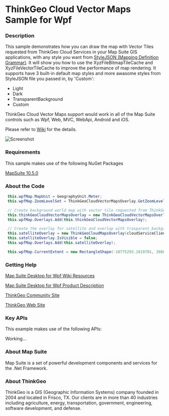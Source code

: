 ﻿# ThinkGeo Cloud Vector Maps Sample for Wpf

### Description

This sample demonstrates how you can draw the map with Vector Tiles requested from ThinkGeo Cloud Services in your Map Suite GIS applications, with any style you want from [StyleJSON (Mapping Definition Grammar)](https://wiki.thinkgeo.com/wiki/thinkgeo_stylejson). It will show you how to use the XyzFileBitmapTileCache and XyzFileVectorTileCache to improve the performance of map rendering. It supports have 3 built-in default map styles and more awasome styles from StyleJSON file you passed in, by 'Custom': 
- Light
- Dark
- TransparentBackground
- Custom

ThinkGeo Cloud Vector Maps support would work in all of the Map Suite controls such as Wpf, Web, MVC, WebApi, Android and iOS.

Please refer to [Wiki](http://wiki.thinkgeo.com/wiki/map_suite_desktop_for_wpf) for the details.

![Screenshot](https://github.com/ThinkGeo/ThinkGeoCloudVectorMapsSample-ForWpf/blob/master/Screenshot.gif)

### Requirements
This sample makes use of the following NuGet Packages

[MapSuite 10.5.0](https://www.nuget.org/packages?q=ThinkGeo)

### About the Code
```csharp
 this.wpfMap.MapUnit = GeographyUnit.Meter;
 this.wpfMap.ZoomLevelSet = ThinkGeoCloudVectorMapsOverlay.GetZoomLevelSet();

 // Create background world map with vector tile requested from ThinkGeo Cloud Service. 
 this.thinkGeoCloudVectorMapsOverlay = new ThinkGeoCloudVectorMapsOverlay(cloudServiceClientId, cloudServiceClientSecret);
 this.wpfMap.Overlays.Add(this.thinkGeoCloudVectorMapsOverlay);

 // Create the overlay for satellite and overlap with trasparent_background as hybrid map.
 this.satelliteOverlay = new ThinkGeoCloudMapsOverlay(cloudServiceClientId, cloudServiceClientSecret, ThinkGeoCloudMapsMapType.Aerial);
 this.satelliteOverlay.IsVisible = false;
 this.wpfMap.Overlays.Add(this.satelliteOverlay);

 this.wpfMap.CurrentExtent = new RectangleShape(-10775293.1819701, 3866499.57476108, -10774992.2111729, 3866281.90838096);
```
### Getting Help

[Map Suite Desktop for Wpf Wiki Resources](https://wiki.thinkgeo.com/wiki/map_suite_desktop_for_wpf)

[Map Suite Desktop for Wpf Product Description](https://thinkgeo.com/gis-ui-controls#wpf-platforms)

[ThinkGeo Community Site](http://community.thinkgeo.com/)

[ThinkGeo Web Site](http://www.thinkgeo.com)

### Key APIs
This example makes use of the following APIs:

Working...


### About Map Suite
Map Suite is a set of powerful development components and services for the .Net Framework.

### About ThinkGeo
ThinkGeo is a GIS (Geographic Information Systems) company founded in 2004 and located in Frisco, TX. Our clients are in more than 40 industries including agriculture, energy, transportation, government, engineering, software development, and defense.
